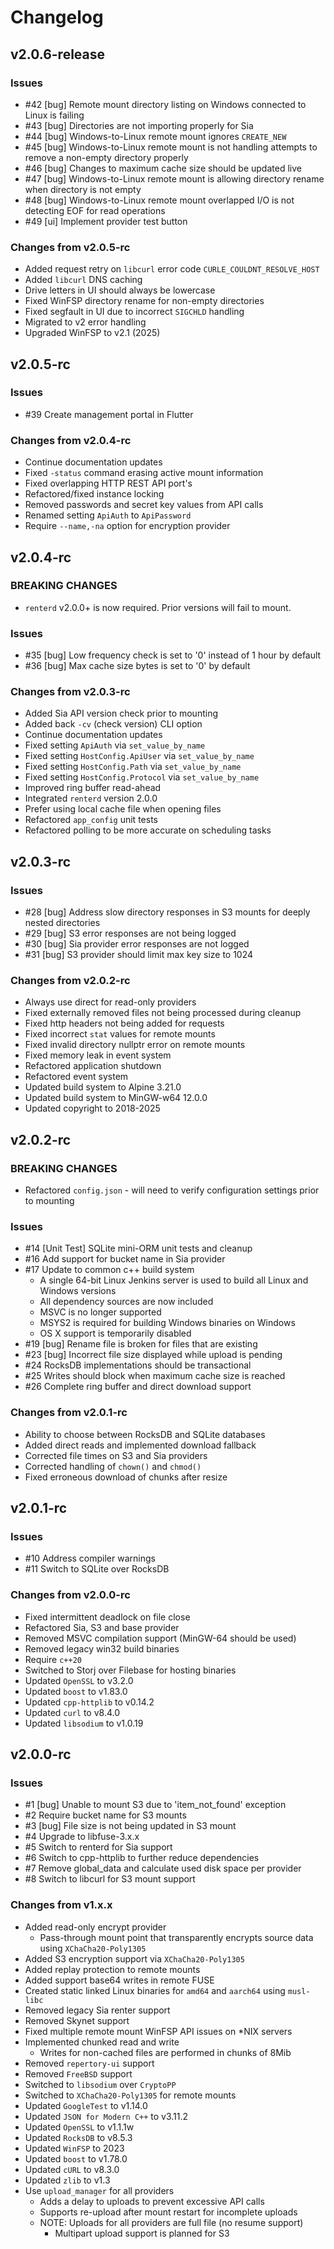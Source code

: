 # Changelog

## v2.0.6-release

### Issues
* \#42 [bug] Remote mount directory listing on Windows connected to Linux is failing
* \#43 [bug] Directories are not importing properly for Sia
* \#44 [bug] Windows-to-Linux remote mount ignores `CREATE_NEW`
* \#45 [bug] Windows-to-Linux remote mount is not handling attempts to remove a non-empty directory properly
* \#46 [bug] Changes to maximum cache size should be updated live
* \#47 [bug] Windows-to-Linux remote mount is allowing directory rename when directory is not empty
* \#48 [bug] Windows-to-Linux remote mount overlapped I/O is not detecting EOF for read operations
* \#49 [ui] Implement provider test button

### Changes from v2.0.5-rc

* Added request retry on `libcurl` error code `CURLE_COULDNT_RESOLVE_HOST`
* Added `libcurl` DNS caching
* Drive letters in UI should always be lowercase
* Fixed WinFSP directory rename for non-empty directories
* Fixed segfault in UI due to incorrect `SIGCHLD` handling
* Migrated to v2 error handling
* Upgraded WinFSP to v2.1 (2025)

## v2.0.5-rc

<!-- markdownlint-disable-next-line -->
### Issues

* \#39 Create management portal in Flutter

### Changes from v2.0.4-rc

* Continue documentation updates
* Fixed `-status` command erasing active mount information
* Fixed overlapping HTTP REST API port's
* Refactored/fixed instance locking
* Removed passwords and secret key values from API calls
* Renamed setting `ApiAuth` to `ApiPassword`
* Require `--name,-na` option for encryption provider

## v2.0.4-rc

### BREAKING CHANGES

* `renterd` v2.0.0+ is now required. Prior versions will fail to mount.

<!-- markdownlint-disable-next-line -->
### Issues

* \#35 [bug] Low frequency check is set to '0' instead of 1 hour by default
* \#36 [bug] Max cache size bytes is set to '0' by default

### Changes from v2.0.3-rc

* Added Sia API version check prior to mounting
* Added back `-cv` (check version) CLI option
* Continue documentation updates
* Fixed setting `ApiAuth` via `set_value_by_name`
* Fixed setting `HostConfig.ApiUser` via `set_value_by_name`
* Fixed setting `HostConfig.Path` via `set_value_by_name`
* Fixed setting `HostConfig.Protocol` via `set_value_by_name`
* Improved ring buffer read-ahead
* Integrated `renterd` version 2.0.0
* Prefer using local cache file when opening files
* Refactored `app_config` unit tests
* Refactored polling to be more accurate on scheduling tasks

## v2.0.3-rc

<!-- markdownlint-disable-next-line -->
### Issues

* \#28 \[bug\] Address slow directory responses in S3 mounts for deeply nested directories
* \#29 \[bug\] S3 error responses are not being logged
* \#30 \[bug\] Sia provider error responses are not logged
* \#31 \[bug\] S3 provider should limit max key size to 1024

### Changes from v2.0.2-rc

* Always use direct for read-only providers
* Fixed externally removed files not being processed during cleanup
* Fixed http headers not being added for requests
* Fixed incorrect `stat` values for remote mounts
* Fixed invalid directory nullptr error on remote mounts
* Fixed memory leak in event system
* Refactored application shutdown
* Refactored event system
* Updated build system to Alpine 3.21.0
* Updated build system to MinGW-w64 12.0.0
* Updated copyright to 2018-2025

## v2.0.2-rc

<!-- markdownlint-disable-next-line -->
### BREAKING CHANGES

* Refactored `config.json` - will need to verify configuration settings prior to mounting

<!-- markdownlint-disable-next-line -->
### Issues

* \#14 \[Unit Test\] SQLite mini-ORM unit tests and cleanup
* \#16 Add support for bucket name in Sia provider
* \#17 Update to common c++ build system
  * A single 64-bit Linux Jenkins server is used to build all Linux and Windows versions
  * All dependency sources are now included
  * MSVC is no longer supported
  * MSYS2 is required for building Windows binaries on Windows
  * OS X support is temporarily disabled
* \#19 \[bug\] Rename file is broken for files that are existing
* \#23 \[bug\] Incorrect file size displayed while upload is pending
* \#24 RocksDB implementations should be transactional
* \#25 Writes should block when maximum cache size is reached
* \#26 Complete ring buffer and direct download support

### Changes from v2.0.1-rc

* Ability to choose between RocksDB and SQLite databases
* Added direct reads and implemented download fallback
* Corrected file times on S3 and Sia providers
* Corrected handling of `chown()` and `chmod()`
* Fixed erroneous download of chunks after resize

## v2.0.1-rc

<!-- markdownlint-disable-next-line -->
### Issues

* \#10 Address compiler warnings
* \#11 Switch to SQLite over RocksDB

### Changes from v2.0.0-rc

* Fixed intermittent deadlock on file close
* Refactored Sia, S3 and base provider
* Removed MSVC compilation support (MinGW-64 should be used)
* Removed legacy win32 build binaries
* Require `c++20`
* Switched to Storj over Filebase for hosting binaries
* Updated `OpenSSL` to v3.2.0
* Updated `boost` to v1.83.0
* Updated `cpp-httplib` to v0.14.2
* Updated `curl` to v8.4.0
* Updated `libsodium` to v1.0.19

## v2.0.0-rc

<!-- markdownlint-disable-next-line -->
### Issues

* \#1 \[bug\] Unable to mount S3 due to 'item_not_found' exception
* \#2 Require bucket name for S3 mounts
* \#3 \[bug\] File size is not being updated in S3 mount
* \#4 Upgrade to libfuse-3.x.x
* \#5 Switch to renterd for Sia support
* \#6 Switch to cpp-httplib to further reduce dependencies
* \#7 Remove global_data and calculate used disk space per provider
* \#8 Switch to libcurl for S3 mount support

### Changes from v1.x.x

* Added read-only encrypt provider
  * Pass-through mount point that transparently encrypts source data using `XChaCha20-Poly1305`
* Added S3 encryption support via `XChaCha20-Poly1305`
* Added replay protection to remote mounts
* Added support base64 writes in remote FUSE
* Created static linked Linux binaries for `amd64` and `aarch64` using `musl-libc`
* Removed legacy Sia renter support
* Removed Skynet support
* Fixed multiple remote mount WinFSP API issues on \*NIX servers
* Implemented chunked read and write
  * Writes for non-cached files are performed in chunks of 8Mib
* Removed `repertory-ui` support
* Removed `FreeBSD` support
* Switched to `libsodium` over `CryptoPP`
* Switched to `XChaCha20-Poly1305` for remote mounts
* Updated `GoogleTest` to v1.14.0
* Updated `JSON for Modern C++` to v3.11.2
* Updated `OpenSSL` to v1.1.1w
* Updated `RocksDB` to v8.5.3
* Updated `WinFSP` to 2023
* Updated `boost` to v1.78.0
* Updated `cURL` to v8.3.0
* Updated `zlib` to v1.3
* Use `upload_manager` for all providers
  * Adds a delay to uploads to prevent excessive API calls
  * Supports re-upload after mount restart for incomplete uploads
  * NOTE: Uploads for all providers are full file (no resume support)
    * Multipart upload support is planned for S3
